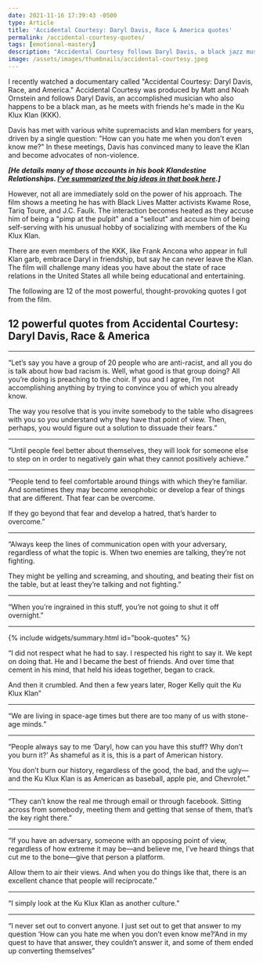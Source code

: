```yaml
---
date: 2021-11-16 17:39:43 -0500
type: Article
title: 'Accidental Courtesy: Daryl Davis, Race & America quotes'
permalink: /accidental-courtesy-quotes/
tags: [emotional-mastery]
description: "Accidental Courtesy follows Daryl Davis, a black jazz musician, who befriends members of the Ku Klux Klan in hopes of converting them and stopping hate. "
image: /assets/images/thumbnails/accidental-courtesy.jpeg
---
```

I recently watched a documentary called "Accidental Courtesy: Daryl Davis, Race, and America." Accidental Courtesy was produced by Matt and Noah Ornstein and follows Daryl Davis, an accomplished musician who also happens to be a black man, as he meets with friends he's made in the Ku Klux Klan (KKK).

Davis has met with various white supremacists and klan members for years, driven by a single question: "How can you hate me when you don't even know me?" In these meetings, Davis has convinced many to leave the Klan and become advocates of non-violence.

***\[He details many of those accounts in his book Klandestine Relationships. [I've summarized the big ideas in that book here](/daryl-davis-book/).\]***

However, not all are immediately sold on the power of his approach. The film shows a meeting he has with Black Lives Matter activists Kwame Rose, Tariq Toure, and J.C. Faulk. The interaction becomes heated as they accuse him of being a "pimp at the pulpit" and a "sellout" and accuse him of being self-serving with his unusual hobby of socializing with members of the Ku Klux Klan.

There are even members of the KKK, like Frank Ancona who appear in full Klan garb, embrace Daryl in friendship, but say he can never leave the Klan. The film will challenge many ideas you have about the state of race relations in the United States all while being educational and entertaining.

The following are 12 of the most powerful, thought-provoking quotes I got from the film.

## 12 powerful quotes from Accidental Courtesy: Daryl Davis, Race & America

***

“Let’s say you have a group of 20 people who are anti-racist, and all you do is talk about how bad racism is. Well, what good is that group doing? All you’re doing is preaching to the choir. If you and I agree, I’m not accomplishing anything by trying to convince you of which you already know.

The way you resolve that is you invite somebody to the table who disagrees with you so you understand why they have that point of view. Then, perhaps, you would figure out a solution to dissuade their fears.”

***

“Until people feel better about themselves, they will look for someone else to step on in order to negatively gain what they cannot positively achieve.”

***

“People tend to feel comfortable around things with which they’re familiar. And sometimes they may become xenophobic or develop a fear of things that are different. That fear can be overcome.

If they go beyond that fear and develop a hatred, that’s harder to overcome.”

***

“Always keep the lines of communication open with your adversary, regardless of what the topic is. When two enemies are talking, they’re not fighting.

They might be yelling and screaming, and shouting, and beating their fist on the table, but at least they’re talking and not fighting.”

***

“When you’re ingrained in this stuff, you’re not going to shut it off overnight.”

***

{% include widgets/summary.html id="book-quotes" %}

“I did not respect what he had to say. I respected his right to say it. We kept on doing that. He and I became the best of friends. And over time that cement in his mind, that held his ideas together, began to crack.

And then it crumbled. And then a few years later, Roger Kelly quit the Ku Klux Klan”

***

“We are living in space-age times but there are too many of us with stone-age minds.”

***

“People always say to me ‘Daryl, how can you have this stuff? Why don’t you burn it?’ As shameful as it is, this is a part of American history.

You don’t burn our history, regardless of the good, the bad, and the ugly—and the Ku Klux Klan is as American as baseball, apple pie, and Chevrolet.”

***

“They can’t know the real me through email or through facebook. Sitting across from somebody, meeting them and getting that sense of them, that’s the key right there.”

***

“If you have an adversary, someone with an opposing point of view, regardless of how extreme it may be—and believe me, I’ve heard things that cut me to the bone—give that person a platform.

Allow them to air their views. And when you do things like that, there is an excellent chance that people will reciprocate.”

***

“I simply look at the Ku Klux Klan as another culture.”

***

“I never set out to convert anyone. I just set out to get that answer to my question ‘How can you hate me when you don’t even know me?’And in my quest to have that answer, they couldn’t answer it, and some of them ended up converting themselves”
